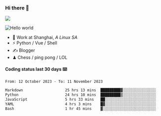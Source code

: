 ### Hi there 👋
![](https://komarev.com/ghpvc/?username=Xuhandsome)


<img src="https://github-readme-stats.vercel.app/api?username=XuHandsome&show_icons=true&theme=merko" alt="Hello world">

<br/>

- 🍻  Work at Shanghai, _A Linux SA_
- ⚡  Python / Vue / Shell
- ✍️  Blogger
- ♟  Chess / ping pong / LOL

#### Coding status last 30 days ⌨️

<!--START_SECTION:waka-->

```txt
From: 12 October 2023 - To: 11 November 2023

Markdown                   25 hrs 13 mins  █████████▓░░░░░░░░░░░░░░░   38.69 %
Python                     24 hrs 10 mins  █████████▒░░░░░░░░░░░░░░░   37.08 %
JavaScript                 5 hrs 33 mins   ██░░░░░░░░░░░░░░░░░░░░░░░   08.53 %
YAML                       4 hrs 3 mins    █▓░░░░░░░░░░░░░░░░░░░░░░░   06.22 %
Bash                       1 hr 45 mins    ▓░░░░░░░░░░░░░░░░░░░░░░░░   02.70 %
```

<!--END_SECTION:waka-->
